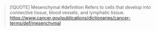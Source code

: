
> [!QUOTE] Mesenchymal #definition 
> Refers to cells that develop into connective tissue, blood vessels, and lymphatic tissue.
> https://www.cancer.gov/publications/dictionaries/cancer-terms/def/mesenchymal

